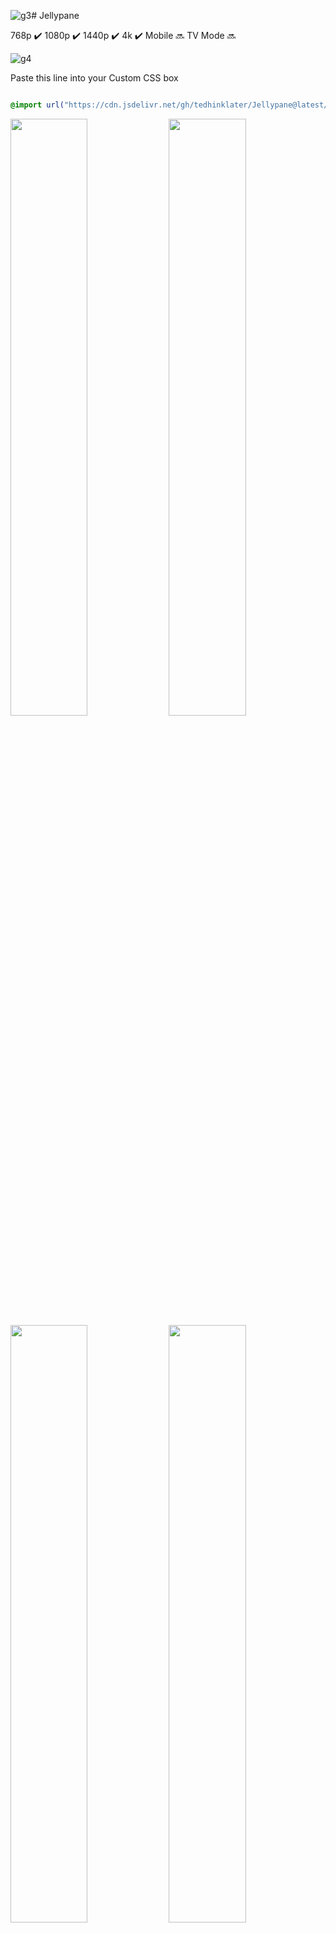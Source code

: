 ![g3](https://github.com/user-attachments/assets/be612230-4fbb-4d17-94ab-17f63ef48e73)# Jellypane

768p :heavy_check_mark: 1080p :heavy_check_mark: 1440p :heavy_check_mark: 4k :heavy_check_mark: Mobile :soon: TV Mode :soon:

![g4](https://github.com/user-attachments/assets/fa677b51-c3f9-4c02-ac2c-9d2958cee8c4)

Paste this line into your Custom CSS box

```css

@import url("https://cdn.jsdelivr.net/gh/tedhinklater/Jellypane@latest/Jellypane.css");

```
<img src="https://github.com/user-attachments/assets/aee07281-033f-45c0-b429-e9331f9f802e" width="49.5%" height="49.5%" /> <img src="https://github.com/user-attachments/assets/541e029e-c004-46b6-936c-02f08ca1c89d" width="49.5%" height="49.5%" />
<img src="https://github.com/user-attachments/assets/a4766a42-1507-408c-96c7-7547e7e987e5" width="49.5%" height="49.5%" /> <img src="https://github.com/user-attachments/assets/4477bc82-0def-41b4-a653-cfcb46ace249" width="49.5%" height="49.5%" /> 
<img src="https://github.com/user-attachments/assets/9a94717e-787a-4218-b82c-2003bd9b1566" width="49.5%" height="49.5%" /> <img src="https://github.com/user-attachments/assets/194e1dd0-9307-4a40-8bb7-5e8639ff59b7" width="49.5%" height="49.5%" />
<img src="https://github.com/user-attachments/assets/18012f0f-b2cd-48b8-83c1-c6d338b0a3b7" width="49.5%" height="49.5%" /> <img src="https://github.com/user-attachments/assets/33a5e3ab-00ce-4793-bd08-2a6911f225a8" width="49.5%" height="49.5%" />

<img src="https://github.com/user-attachments/assets/00b2d2a9-1b72-4975-bc6c-fcdbf833e9b2" width="99.5%" height="99.5%" />

[Featured Content Bar guide](https://github.com/tedhinklater/finality?tab=readme-ov-file#featured-content-bar-by-bobhasnosoul-and-sethbacon)
